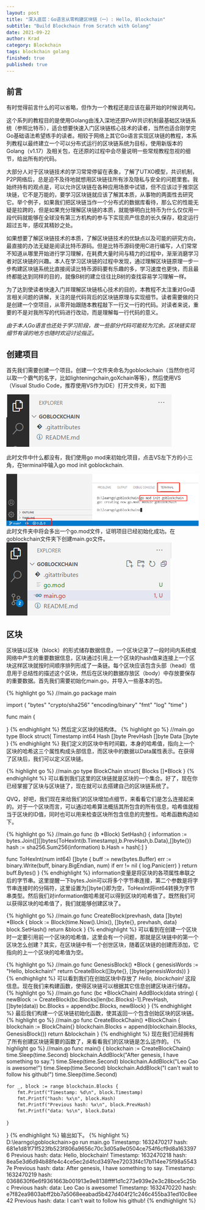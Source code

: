 ```yaml
---
layout: post
title: "深入底层：Go语言从零构建区块链（一）: Hello, Blockchain"
subtitle: "Build Blockchain from Scratch with Golang"
date: 2021-09-22
author: Krad
category: Blockchain
tags: blockchain golang
finished: true
published: true
---
```


## 前言

有时觉得前言什么的可以省略，但作为一个教程还是应该在最开始的时候说两句。

这个系列的教程目的是使用Golang由浅入深地还原PoW共识机制最基础区块链系统（参照比特币），适合想要快速入门区块链核心技术的读者，当然也适合刚学完Go基础语法希望练手的读者。相较于网络上其它Go语言实现区块链的教程，本系列教程以最终建立一个可以分布式运行的区块链系统为目标，使用新版本的Golang（v1.17）及相关包，在还原的过程中会尽量说明一些常规教程忽视的细节，给出所有的代码。

大部分人对于区块链技术的学习常常停留在表象，了解了UTXO模型，共识机制，P2P网络后，总是迫不及待地就想用区块链往所有涉及隐私与安全的问题里套。我始终持有的观点是，可以允许区块链在各种应用场景中试错，但不应该过于推崇区块链，它不是万能的，要学习区块链就应该了解其本质，从事物的两面性去研究它。举个例子，如果我们把区块链当作一个分布式的数据库看待，那么它的性能无疑是拉跨的，但是如果充分理解区块链的本质，就能够明白比特币为什么仅仅用一段代码就能够在全球没有第三方机构的参与下实现资产信息的长久保存，稳定运行超过五年，感叹其精妙之处。

如果想要了解区块链技术的本质，了解区块链技术的优缺点以及可能的研究方向，最直接的办法无疑是阅读比特币源码。但是比特币源码使用C进行编写，人们常常不知道从哪里开始进行学习理解，在耗费大量时间与精力的过程中，渐渐消磨学习者对区块链的兴趣。本人在学习区块链的过程中发现，通过理解区块链原理一步一步构建区块链系统比直接阅读比特币源码要有乐趣的多，学习速度也更快，而且最终都能达到同样的目的，就像B树的建立往往比B树的查找容易学习理解一样。

为了达到使读者快速入门并理解区块链核心技术的目的，本教程不太注重对Go语言相关问题的讲解，关注的是代码背后的区块链原理与实现细节。读者需要做的只是创建一个空项目，从零开始跟随本教程敲下一行又一行的代码。对读者来说，重要的不是对我所写的代码进行改动，而是理解每一行代码的意义。

*由于本人Go语言也还处于学习阶段，故一些部分代码可能较为冗余。区块链实现细节有误的地方也随时欢迎讨论指正。*

## 创建项目
首先我们需要创建一个项目。创建一个文件夹命名为goblockchain（当然你也可以取一个霸气的名字，比如lighteningchain,goXchain等等），然后使用VS（Visual Studio Code，推荐使用VS作为IDE）打开文件夹，如下图

![pic1](../img/goblockchain1/pic1.png)

此时文件中什么都没有，我们使用go mod来初始化项目，点击VS左下方的小三角，在terminal中输入go mod init goblockchain.

![pic1](../img/goblockchain1/pic2.jpg)
此时文件夹中将会多出一个go.mod文件，证明项目已经初始化成功。在goblockchain文件夹下创建main.go文件。
![pic1](../img/goblockchain1/pic3.png)

## 区块
区块链以区块（block）的形式储存数据信息，一个区块记录了一段时间内系统或网络中产生的重要数据信息，区块通过引用上一个区块的hash值来连接上一个区块这样区块就按时间顺序排列形成了一条链。每个区块应该包含头部（head）信息用于总结性的描述这个区块，然后在区块的数据存放区（body）中存放要保存的重要数据。首先我们需要初始化main.go，并导入一些基本的包。

{% highlight go %}
//main.go
package main

import (
	"bytes"
	"crypto/sha256"
	"encoding/binary"
	"fmt"
	"log"
	"time"
)

func main {
	
}
{% endhighlight %}
然后定义区块的结构体。
{% highlight go %}
//main.go
type Block struct{
	Timestamp int64
	Hash []byte
	PrevHash []byte
	Data []byte
}
{% endhighlight %}
我们定义的区块中有时间戳，本身的哈希值，指向上一个区块的哈希这三个属性构成头部信息，而区块中的数据以Data属性表示。在获得了区块后，我们可以定义区块链。

{% highlight go %}
//main.go
type BlockChain struct{
	Blocks []*Block
}
{% endhighlight %}
可以看到我们这里的区块链就是区块的一个集合。好了，现在你已经掌握了区块与区块链了，现在就可以去搭建自己的区块链系统了。

QVQ，好吧，我们现在来给我们的区块增加点细节，来看看它们是怎么连接起来的。对于一个区块而言，可以通过哈希算法概括其所包含的所有信息，哈希值就相当于区块的ID值，同时也可以用来检查区块所包含信息的完整性。哈希函数构造如下。

{% highlight go %}
//main.go
func (b *Block) SetHash() {
	information := bytes.Join([][]bytes{ToHexInt(b.Timestamp),b.PrevHash,b.Data},[]byte{})
	hash := sha256.Sum256(information)
	b.Hash = hash[:]
}

func ToHexInt(num int64) []byte {
	buff := new(bytes.Buffer)
	err := binary.Write(buff, binary.BigEndian, num)
	if err != nil {
		log.Panic(err)
	}
	return buff.Bytes()
}
{% endhighlight %}
information变量是将区块的各项属性串联之后的字节串。这里提醒一下bytes.Join可以将多个字节串连接，第二个参数是将字节串连接时的分隔符，这里设置为[]byte{}即为空，ToHexInt将int64转换为字节串类型。然后我们对information做哈希就可以得到区块的哈希值了。既然我们可以获得区块的哈希值了，我们就能够创建区块了。

{% highlight go %}
//main.go
func CreateBlock(prevhash, data []byte) *Block {
	block := Block{time.Now().Unix(), []byte{}, prevhash, data}
	block.SetHash()
	return &block
}
{% endhighlight %}
可以看到在创建一个区块时一定要引用前一个区块的哈希值，这里会有一个问题，那就是区块链中的第一个区块怎么创建？其实，在区块链中有一个创世区块，随着区块链的创建而添加，它指向的上一个区块的哈希值为空。

{% highlight go %}
//main.go
func GenesisBlock() *Block {
	genesisWords := "Hello, blockchain!"
	return CreateBlock([]byte{}, []byte(genesisWords))
}
{% endhighlight %}
可以看到我们在创始区块中存放了 *Hello, blockchain!* 这段信息。现在我们来构建函数，使得区块链可以根据其它信息创建区块进行储存。
{% highlight go %}
//main.go
func (bc *BlockChain) AddBlock(data string) {
	newBlock := CreateBlock(bc.Blocks[len(bc.Blocks)-1].PrevHash, []byte(data))
	bc.Blocks = append(bc.Blocks, newBlock)
}
{% endhighlight %}
最后我们构建一个区块链初始化函数，使其返回一个包含创始区块的区块链。
{% highlight go %}
//main.go
func CreateBlockChain() *BlockChain {
	blockchain := BlockChain{}
	blockchain.Blocks = append(blockchain.Blocks, GenesisBlock())
	return &blockchain
}
{% endhighlight %}
现在我们已经拥有了所有创建区块链需要的函数了，来看看我们的区块链是怎么运作的。
{% highlight go %}
//main.go
func main() {
	blockchain := CreateBlockChain()
	time.Sleep(time.Second)
	blockchain.AddBlock("After genesis, I have something to say.")
	time.Sleep(time.Second)
	blockchain.AddBlock("Leo Cao is awesome!")
	time.Sleep(time.Second)
	blockchain.AddBlock("I can't wait to follow his github!")
	time.Sleep(time.Second)

	for _, block := range blockchain.Blocks {
		fmt.Printf("Timestamp: %d\n", block.Timestamp)
		fmt.Printf("hash: %x\n", block.Hash)
		fmt.Printf("Previous hash: %x\n", block.PrevHash)
		fmt.Printf("data: %s\n", block.Data)

	}

}
{% endhighlight %}
输出如下。
{% highlight %}
D:\learngo\goblockchain>go run main.go
Timestamp: 1632470217
hash: 681e1d81f71f523fb523f806a9656c70c3d05a9e0504ce754f6cf9d8a1633976
Previous hash:
data: Hello, blockchain!
Timestamp: 1632470218
hash: 8ea5e3d6d94b88fe4c4ce5ec2d4fcd3497ee72033f4c17b114ee75f98a55437e
Previous hash:
data: After genesis, I have something to say.
Timestamp: 1632470219
hash: 0368630f6e6f9361663b001913e9e8138ffff1d1c273e939e2e3c28bce5c25bc
Previous hash:
data: Leo Cao is awesome!
Timestamp: 1632470220
hash: e7f82ea9803abff2bb7a5068eeabad5b427d404f21c246c455ba31ed10c8ee42
Previous hash:
data: I can't wait to follow his github!
{% endhighlight %}


